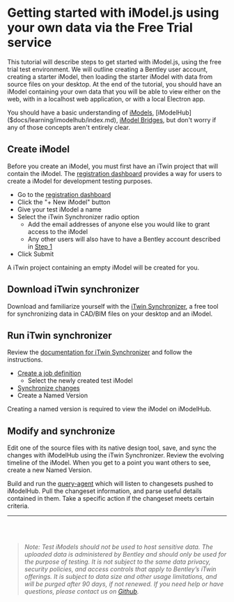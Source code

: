 # Getting started with iModel.js using your own data via the Free Trial service
This tutorial will describe steps to get started with iModel.js, using the free trial test environment. We will outline creating a Bentley user account, creating a starter iModel, then loading the starter iModel with data from source files on your desktop. At the end of the tutorial, you should have an iModel containing your own data that you will be able to view either on the web, with in a localhost web application, or with a local Electron app.

You should have a basic understanding of [iModels]($docs/learning/imodels.md), [iModelHub]($docs/learning/imodelhub/index.md), [iModel Bridges]($docs/learning/imodel-bridges.md), but don't worry if any of those concepts aren't entirely clear.

## Create iModel

Before you create an iModel, you must first have an iTwin project that will contain the iModel. The [registration dashboard](../../../getting-started/registration-dashboard/?tab=1) provides a way for users to create a iModel for development testing purposes.

- Go to the [registration dashboard](../../../getting-started/registration-dashboard/?tab=1&create=empty)
- Click the "+ New iModel" button
- Give your test iModel a name
- Select the iTwin Synchronizer radio option
  - Add the email addresses of anyone else you would like to grant access to the iModel
  - Any other users will also have to have a Bentley account described in [Step 1](#1-Creating-a-Bentley-user-account)
- Click Submit

A iTwin project containing an empty iModel will be created for you.

## Download iTwin synchronizer

Download and familiarize yourself with the [iTwin Synchronizer](https://www.bentley.com/en/Products/Product-Line/Digital-Twins/iTwin-Synchronizer), a free tool for synchronizing data in CAD/BIM files on your desktop and an iModel.

## Run iTwin synchronizer

Review the [documentation for iTwin Synchronizer](https://docs.bentley.com/LiveContent/web/iModel%20Bridge%20Administrator-v1/en/GUID-FD43F789-A531-4315-AD77-BFF1CCAC6F1C.html) and follow the instructions.

- [Create a job definition](https://docs.bentley.com/LiveContent/web/iModel%20Bridge%20Administrator-v1/en/GUID-1893788F-6EBC-4855-8D5E-962A8D76F733.html)
  - Select the newly created test iModel
- [Synchronize changes](https://docs.bentley.com/LiveContent/web/iModel%20Bridge%20Administrator-v1/en/GUID-71AA981F-27A5-411F-A7E1-071326FF9283.html)
- Create a Named Version

Creating a named version is required to view the iModel on iModelHub.

## Modify and synchronize

Edit one of the source files with its native design tool, save, and sync the changes with iModelHub using the iTwin Synchronizer. Review the evolving timeline of the iModel. When you get to a point you want others to see, create a new Named Version.

Build and run the [query-agent](https://github.com/imodeljs/imodeljs-samples/tree/master/agent-app/query-agent) which will listen to changesets pushed to iModelHub. Pull the changeset information, and parse useful details contained in them. Take a specific action if the changeset meets certain criteria.

---

<br/>
<br/>

> _Note: Test iModels should not be used to host sensitive data. The uploaded data is administered by Bentley and should only be used for the purpose of testing. It is not subject to the same data privacy, security policies, and access controls that apply to Bentley’s iTwin offerings. It is subject to data size and other usage limitations, and will be purged after 90 days, if not renewed._ _If you need help or have questions, please contact us on [Github](https://github.com/imodeljs/imodeljs/issues)._


<style>
    a#getting-started---explore-imodel {
        display: none;
    }
</style>